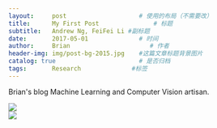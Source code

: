 ```yaml
---
layout:     post                    # 使用的布局（不需要改）
title:      My First Post               # 标题 
subtitle:   Andrew Ng, FeiFei Li #副标题
date:       2017-05-01              # 时间
author:     Brian                      # 作者
header-img: img/post-bg-2015.jpg    #这篇文章标题背景图片
catalog: true                       # 是否归档
tags:       Research              #标签
---
```


Brian's blog
Machine Learning and Computer Vision artisan.

![](https://raw.githubusercontent.com/xiezhongzhao/blog/gh-pages/feifei%20li.jpg)  
![](https://raw.githubusercontent.com/xiezhongzhao/blog/gh-pages/Andrew.jpg)     



